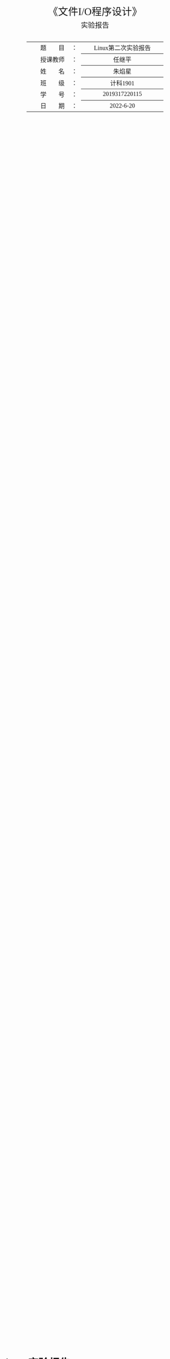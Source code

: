 <div class="cover" style="page-break-after:always;font-family:方正公文仿宋;width:100%;height:100%;border:none;margin: 0 auto;text-align:center;">
    <div style="width:60%;margin: 0 auto;height:0;padding-bottom:10%;">
        </br>
        <img src="https://s1.vika.cn/space/2022/06/11/f9da4f7f70174c899c960d7644cdaf76" alt="校名" style="width:100%;"/>
    </div>
    </br></br></br></br></br>
    <div style="width:60%;margin: 0 auto;height:0;padding-bottom:40%;">
        <img src="https://s1.vika.cn/space/2022/06/11/03e97917bb634f1b9468b3a4b9e2c5a7" alt="校徽" style="width:80%;"/>
	</div>
		</br></br></br>
    <span style="font-family:华文黑体Bold;text-align:center;font-size:20pt;margin: 10pt auto;line-height:30pt;">《文件I/O程序设计》</span>
    <p style="text-align:center;font-size:14pt;margin: 0 auto">实验报告 </p>
    </br>
    </br>
    <table style="border:none;text-align:center;width:72%;font-family:仿宋;font-size:14px; margin: 0 auto;">
    <tbody style="font-family:方正公文仿宋;font-size:12pt;">
    	<tr style="font-weight:normal;"> 
    		<td style="width:20%;text-align:right;">题　　目</td>
    		<td style="width:2%">：</td> 
    		<td style="width:40%;font-weight:normal;border-bottom: 1px solid;text-align:center;font-family:华文仿宋"> Linux第二次实验报告</td>     </tr>
    	<tr style="font-weight:normal;"> 
    		<td style="width:20%;text-align:right;">授课教师</td>
    		<td style="width:2%">：</td> 
    		<td style="width:40%;font-weight:normal;border-bottom: 1px solid;text-align:center;font-family:华文仿宋">任继平</td>     </tr>
    	<tr style="font-weight:normal;"> 
    		<td style="width:20%;text-align:right;">姓　　名</td>
    		<td style="width:2%">：</td> 
    		<td style="width:40%;font-weight:normal;border-bottom: 1px solid;text-align:center;font-family:华文仿宋"> 朱焰星</td>     </tr>
        <tr style="font-weight:normal;"> 
    		<td style="width:20%;text-align:right;">班　　级</td>
    		<td style="width:2%">：</td> 
    		<td style="width:40%;font-weight:normal;border-bottom: 1px solid;text-align:center;font-family:华文仿宋"> 计科1901</td>     </tr>
    	<tr style="font-weight:normal;"> 
    		<td style="width:20%;text-align:right;">学　　号</td>
    		<td style="width:2%">：</td> 
    		<td style="width:40%;font-weight:normal;border-bottom: 1px solid;text-align:center;font-family:华文仿宋">2019317220115 </td>     </tr>
    	<tr style="font-weight:normal;"> 
    		<td style="width:20%;text-align:right;">日　　期</td>
    		<td style="width:2%">：</td> 
    		<td style="width:40%;font-weight:normal;border-bottom: 1px solid;text-align:center;font-family:华文仿宋">2022-6-20</td>     </tr>
    </tbody>              
    </table>
</div>



<!-- 注释语句：导出PDF时会在这里分页 -->

# Linux实验报告

## 实验目的 

基于Linux中文件I/O相关的应用开发，掌握有关文件操作函数的使用方法，并掌握生产者与消费者模式的程序开发。

## 实验内容

（1）先启动生产者进程，它负责创建模拟FIFO结构的文件（其实是一个普通文件，不能使用FIFO文件）并投入生产，向文件写入自动生成的字符，字符内容自定义。 

（2）后启动的消费者进程按照给定的数目进行消费。首先从文件中读取相应的数目的字符并在屏幕上显示，然后从文件中删除刚才消费过的数据。为了模拟FIFO结构，此时需要使用两次复制来实现文件内容的前移。 

（3）解决涉及的同步与互斥问题

## 实验步骤

### 基础概念

文件IO的概念：文件IO指的就是文件的输入输出。这里的输入输出是从内存的角度出发的，也就是说，输入就是从文件读取数据输入到内存中，输出就是从内存中读取数据输出到文件中。

文件描述符（file descriptor）：系统通过文件描述符(一个非负的整型值)将各种IO类型统一起来。这些IO类型包括普通文件，终端，管道，FIFO，设备，套接字等等。有了文件描述符，就可以使用一套统一的IO函数：open/read/write/close等

生产者消费者问题：
生产者消费者问题（英语：Producer-consumer problem），也称有限缓冲问题（英语：Bounded-buffer problem），是一个多线程同步问题的经典案例。
该问题描述了共享固定大小缓冲区的两个线程——即所谓的“生产者”和“消费者”——在实际运行时会发生的问题。生产者的主要作用是生成一定量的数据放到缓冲区中，然后重复此过程。与此同时，消费者也在缓冲区消耗这些数据。该问题的关键就是要保证生产者不会在缓冲区满时加入数据，消费者也不会在缓冲区中空时消耗数据。
要解决该问题，就必须让生产者在缓冲区满时休眠（要么干脆就放弃数据），等到下次消费者消耗缓冲区中的数据的时候，生产者才能被唤醒，开始往缓冲区添加数据。同样，也可以让消费者在缓冲区空时进入休眠，等到生产者往缓冲区添加数据之后，再唤醒消费者。通常采用进程间通信的方法解决该问题。如果解决方法不够完善，则容易出现死锁的情况。出现死锁时，两个线程都会陷入休眠，等待对方唤醒自己。该问题也能被推广到多个生产者和消费者的情形。

### 任务分析

首先明确本次实验需要两个程序同时运作，通过给一个公共的文件上锁、解锁解决同步与互斥问题。

### 设计程序流程 

根据实验要求设计程序流程，并采用图形形式展现。

#### 生产者流程

```flow
st=>start: constomer
e=>end: end
op=>operation: 创建FIFO文件
op0=>operation: 生产一个资源(按字典顺序产生字母)
op1=>operation: 上锁
op2=>operation: 解锁
c1=>condition: 生产数量达到总数
io=>inputoutput: 放入资源（字母写入文件）

st->op(right)->op0->op1->io->op2->c1(no)->op0
c1(yes)->e
```

#### 消费者流程

```mermaid
graph TD;
1(customer)
2[消费资源]
3{消费达到设定总数}
4[上锁]
5[创建临时文件tmp]
6[将剩下的数据拷贝到tmp]
7[tmp覆盖原文件]
8[解锁]
9[删除tmp]
10(end)
1-->2-->3--yes-->4-->5-->6-->7-->8-->9-->10
3--no-->2
```

### 程序分析

问题1：在一开始拿到样历代码时，直接运行发现并不能运行成功
原因：以为`lock_set`是封装好的函数，但是需要自己实现
解决方法：自己实现`lock_set`函数

需要给出**文件名**以及**操作类型**，根据相应操作，给文件进行上锁/解锁

### 程序调试

将生产者程序生产周期设定为1，生产总数设定为20。
将消费者程序消费资源的树木设定为10；

#### 运行生产者程序

文件myfifo的结果如下：
<img src="https://s1.vika.cn/space/2022/06/20/d9e8a9e48d994f63b1a0d71011897cf3" alt="image-20220620222610356" style="zoom:50%;" />

终端输出如下：
<img src="https://s1.vika.cn/space/2022/06/20/0289bcf4673d4ee5a5317952ea45f781" alt="image-20220620221803113" style="zoom:50%;" />

#### 运行消费者程序

文件myfifo结果：可以看出消耗了10个资源
<img src="https://s1.vika.cn/space/2022/06/20/892ee35e3d3a4f45b837518da4a94a93" alt="image-20220620222720605" style="zoom:50%;" />

终端输出如下：
<img src="https://s1.vika.cn/space/2022/06/20/f85193f928744344be0b37847d2895b4" alt="image-20220620222751312" style="zoom:50%;" />

## 实验总结

1. 本次实验很大程度上是基于消费者-生产者模型，只不过不是在终端，而是利用对于fifo文件的读写展现出来。经过本次实验，我不仅加深了对生产者-消费者魔性的理解，也能体会到同步互斥问题的更多细节。同时，对于文件IO也有了更加全面的了解
2. 在上学期的操作系统课上已经从理论方面理解过生产者消费者模型，本次是基于理论的基础上，在Linux的环境下使用代码实现一个偏向实际的问题。对于代码实现的细节掌握的更加熟练。



## 附录

### lock_set.c

```c++
#include <stdio.h>
#include <unistd.h>
#include <stdlib.h>
#include <string.h>
#include <fcntl.h>
#include "lock_set.c"

#define MAXLEN 10			 /* 缓冲区大小大值 */
#define ALPHABET 1			 /* 表示使用英文字符 */
#define ALPHABET_START 'a'	 /* 头一个字符，可以用 'A' */
#define COUNT_OF_ALPHABET 26 /* 字母字符的个数 */

#define DIGIT 2			  /* 表示使用数字字符 */
#define DIGIT_START '0'	  /* 头一个字符 */
#define COUNT_OF_DIGIT 10 /* 数字字符的个数 */

#define SIGN_TYPE ALPHABET			/* 本实例选用英文字符 */
const char *fifo_file = "./myfifo"; /* 仿真FIFO文件名 */
char buff[MAXLEN];					/* 缓冲区 */

/* 功能：生产一个字符并写入到仿真FIFO文件中 */
int product(void)
{
	int fd;
	unsigned int sign_type, sign_start, sign_count, size;
	static unsigned int counter = 0;

	/* 打开仿真FIFO文件 */
	if ((fd = open(fifo_file, O_CREAT | O_RDWR | O_APPEND, 0644)) < 0)
	{
		printf("Open fifo file error\n");
		exit(1);
	}

	sign_type = SIGN_TYPE;
	switch (sign_type)
	{
	case ALPHABET: /* 英文字符 */
	{
		sign_start = ALPHABET_START;
		sign_count = COUNT_OF_ALPHABET;
	}
	break;

	case DIGIT: /* 数字字符 */
	{
		sign_start = DIGIT_START;
		sign_count = COUNT_OF_DIGIT;
	}
	break;

	default:
	{
		return -1;
	}
	} /*end of switch*/

	sprintf(buff, "%c", (sign_start + counter));
	counter = (counter + 1) % sign_count;

	lock_set(fd, F_WRLCK); /* 上写锁 */
	if ((size = write(fd, buff, strlen(buff))) < 0)
	{
		printf("Producer: write error\n");
		return -1;
	}
	lock_set(fd, F_UNLCK); /* 解锁 */

	close(fd);
	return 0;
}

int main(int argc, char *argv[])
{
	int time_step = 1;	/* 生产周期 */
	int time_life = 10; /* 需要生产的资源总数 */

	if (argc > 1)
	{ /* 第一个参数表示生产周期 */
		sscanf(argv[1], "%d", &time_step);
	}
	if (argc > 2)
	{ /* 第二个参数表示需要生产的资源数 */
		sscanf(argv[2], "%d", &time_life);
	}
	while (time_life--)
	{
		if (product() < 0)
		{
			break;
		}
		sleep(time_step);
	}

	exit(EXIT_SUCCESS);
}
```

### producer.c

```c++
#include <stdio.h>
#include <unistd.h>
#include <stdlib.h>
#include <string.h>
#include <fcntl.h>
#include "lock_set.c"

#define MAXLEN 10			 /* 缓冲区大小大值 */
#define ALPHABET 1			 /* 表示使用英文字符 */
#define ALPHABET_START 'a'	 /* 头一个字符，可以用 'A' */
#define COUNT_OF_ALPHABET 26 /* 字母字符的个数 */

#define DIGIT 2			  /* 表示使用数字字符 */
#define DIGIT_START '0'	  /* 头一个字符 */
#define COUNT_OF_DIGIT 10 /* 数字字符的个数 */

#define SIGN_TYPE ALPHABET			/* 本实例选用英文字符 */
const char *fifo_file = "./myfifo"; /* 仿真FIFO文件名 */
char buff[MAXLEN];					/* 缓冲区 */

/* 功能：生产一个字符并写入到仿真FIFO文件中 */
int product(void)
{
	int fd;
	unsigned int sign_type, sign_start, sign_count, size;
	static unsigned int counter = 0;

	/* 打开仿真FIFO文件 */
	if ((fd = open(fifo_file, O_CREAT | O_RDWR | O_APPEND, 0644)) < 0)
	{
		printf("Open fifo file error\n");
		exit(1);
	}

	sign_type = SIGN_TYPE;
	switch (sign_type)
	{
	case ALPHABET: /* 英文字符 */
	{
		sign_start = ALPHABET_START;
		sign_count = COUNT_OF_ALPHABET;
	}
	break;

	case DIGIT: /* 数字字符 */
	{
		sign_start = DIGIT_START;
		sign_count = COUNT_OF_DIGIT;
	}
	break;

	default:
	{
		return -1;
	}
	} /*end of switch*/

	sprintf(buff, "%c", (sign_start + counter));
	counter = (counter + 1) % sign_count;

	lock_set(fd, F_WRLCK); /* 上写锁 */
	if ((size = write(fd, buff, strlen(buff))) < 0)
	{
		printf("Producer: write error\n");
		return -1;
	}
	lock_set(fd, F_UNLCK); /* 解锁 */

	close(fd);
	return 0;
}

int main(int argc, char *argv[])
{
	int time_step = 1;	/* 生产周期 */
	int time_life = 10; /* 需要生产的资源总数 */

	if (argc > 1)
	{ /* 第一个参数表示生产周期 */
		sscanf(argv[1], "%d", &time_step);
	}
	if (argc > 2)
	{ /* 第二个参数表示需要生产的资源数 */
		sscanf(argv[2], "%d", &time_life);
	}
	while (time_life--)
	{
		if (product() < 0)
		{
			break;
		}
		sleep(time_step);
	}

	exit(EXIT_SUCCESS);
}
```

### customer.c

```c++
#include <stdio.h>
#include <unistd.h>
#include <stdlib.h>
#include <string.h>
#include <fcntl.h>
#include "lock_set.c"

#define MAXLEN 10			 /* 缓冲区大小大值 */
#define ALPHABET 1			 /* 表示使用英文字符 */
#define ALPHABET_START 'a'	 /* 头一个字符，可以用 'A' */
#define COUNT_OF_ALPHABET 26 /* 字母字符的个数 */

#define DIGIT 2			  /* 表示使用数字字符 */
#define DIGIT_START '0'	  /* 头一个字符 */
#define COUNT_OF_DIGIT 10 /* 数字字符的个数 */

#define SIGN_TYPE ALPHABET			/* 本实例选用英文字符 */
const char *fifo_file = "./myfifo"; /* 仿真FIFO文件名 */
char buff[MAXLEN];					/* 缓冲区 */

/* 功能：生产一个字符并写入到仿真FIFO文件中 */
int product(void)
{
	int fd;
	unsigned int sign_type, sign_start, sign_count, size;
	static unsigned int counter = 0;

	/* 打开仿真FIFO文件 */
	if ((fd = open(fifo_file, O_CREAT | O_RDWR | O_APPEND, 0644)) < 0)
	{
		printf("Open fifo file error\n");
		exit(1);
	}

	sign_type = SIGN_TYPE;
	switch (sign_type)
	{
	case ALPHABET: /* 英文字符 */
	{
		sign_start = ALPHABET_START;
		sign_count = COUNT_OF_ALPHABET;
	}
	break;

	case DIGIT: /* 数字字符 */
	{
		sign_start = DIGIT_START;
		sign_count = COUNT_OF_DIGIT;
	}
	break;

	default:
	{
		return -1;
	}
	} /*end of switch*/

	sprintf(buff, "%c", (sign_start + counter));
	counter = (counter + 1) % sign_count;

	lock_set(fd, F_WRLCK); /* 上写锁 */
	if ((size = write(fd, buff, strlen(buff))) < 0)
	{
		printf("Producer: write error\n");
		return -1;
	}
	lock_set(fd, F_UNLCK); /* 解锁 */

	close(fd);
	return 0;
}

int main(int argc, char *argv[])
{
	int time_step = 1;	/* 生产周期 */
	int time_life = 10; /* 需要生产的资源总数 */

	if (argc > 1)
	{ /* 第一个参数表示生产周期 */
		sscanf(argv[1], "%d", &time_step);
	}
	if (argc > 2)
	{ /* 第二个参数表示需要生产的资源数 */
		sscanf(argv[2], "%d", &time_life);
	}
	while (time_life--)
	{
		if (product() < 0)
		{
			break;
		}
		sleep(time_step);
	}

	exit(EXIT_SUCCESS);
}
```



